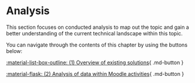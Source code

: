 # Analysis

This section focuses on conducted analysis to map out the topic and gain a better understanding of the current technical
landscape within this topic.

You can navigate through the contents of this chapter by using the buttons below:

[:material-list-box-outline: (1) Overview of existing solutions](existingsolutions.md){ .md-button }

[:material-flask: (2) Analysis of data within Moodle activities](data-analysis.md){ .md-button }
